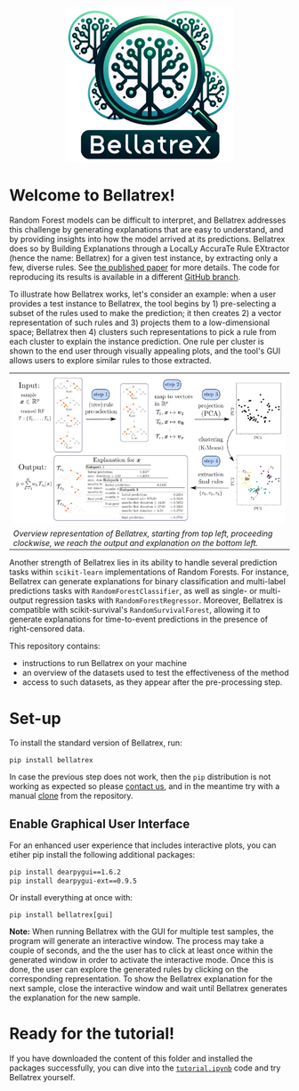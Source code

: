 <a name="logo-anchor"></a>
<p align="center">
<img src="https://github.com/Klest94/Bellatrex/blob/main-dev/app/bellatrex-logo.png?raw=true" alt="Bellatrex Logo" width="60%"/>
</p>

# Welcome to Bellatrex!

Random Forest models can be difficult to interpret, and Bellatrex addresses this challenge by generating explanations that are easy to understand, and by providing insights into how the model arrived at its predictions. Bellatrex does so by Building Explanations through a LocalLy AccuraTe Rule EXtractor (hence the name: Bellatrex) for a given test instance, by extracting only a few, diverse rules. See [the published paper](https://ieeexplore.ieee.org/abstract/document/10105927) for more details. The code for reproducing its results is available in a different [GitHub branch](https://github.com/Klest94/Bellatrex/tree/archive/reproduce-Dedja2023).

To illustrate how Bellatrex works, let's consider an example: when a user provides a test instance to Bellatrex, the tool begins by 1) pre-selecting a subset of the rules used to make the prediction; it then creates 2) a vector representation of such rules and 3) projects them to a low-dimensional space; Bellatrex then 4) clusters such representations to pick a rule from each cluster to explain the instance prediction. One rule per cluster is shown to the end user through visually appealing plots, and the tool's GUI allows users to explore similar rules to those extracted.

<table>
  <tr>
    <td align="center">
      <img src="https://github.com/Klest94/Bellatrex/blob/main-dev/app/illustration-Bellatrex.png?raw=true" alt="Bellatrex image"/>
    </td>
  </tr>
  <tr>
    <td align="left">
      <em>Overview representation of Bellatrex, starting from top left, proceeding clockwise, we reach the output and explanation on the bottom left.</em>
    </td>
  </tr>
</table>


Another strength of Bellatrex lies in its ability to handle several prediction tasks within `scikit-learn` implementations of Random Forests. For instance, Bellatrex can generate explanations for binary classification and multi-label predictions  tasks with `RandomForestClassifier`, as well as single- or multi-output regression tasks with `RandomForestRegressor`. Moreover, Bellatrex is compatible with scikit-survival's `RandomSurvivalForest`, allowing it to generate explanations for time-to-event predictions in the presence of right-censored data.


This repository contains:
- instructions to run Bellatrex on your machine
- an overview of the datasets used to test the effectiveness of the method
- access to such datasets, as they appear after the pre-processing step.

# Set-up

To install the standard version of Bellatrex, run:

```
pip install bellatrex
```

In case the previous step does not work, then the ``pip`` distribution is not working as expected so please [contact us](https://mail.google.com/mail/u/0/?fs=1&tf=cm&source=mailto&to=daneel.olivaw94@gmail.com), and in the meantime try with a manual [clone](https://github.com/Klest94/Bellatrex) from the repository.


## Enable Graphical User Interface

For an enhanced user experience that includes interactive plots, you can etiher  pip install the following additional packages:
```
pip install dearpygui==1.6.2
pip install dearpygui-ext==0.9.5
```
Or install everything at once with:

```
pip install bellatrex[gui]
```


**Note:** When running Bellatrex with the GUI for multiple test samples, the program will generate an interactive window. The process may take a couple of seconds, and the the user has to click at least once within the generated window in order to activate the interactive mode. Once this is done, the user can explore the generated rules by clicking on the corresponding representation. To show the Bellatrex explanation for the next sample, close the interactive window and wait until Bellatrex generates the explanation for the new sample.

# Ready for the tutorial!

If you have downloaded the content of this folder and installed the packages successfully, you can dive into the [`tutorial.ipynb`](https://github.com/Klest94/Bellatrex/blob/main-dev/tutorial.ipynb) code and try Bellatrex yourself.

